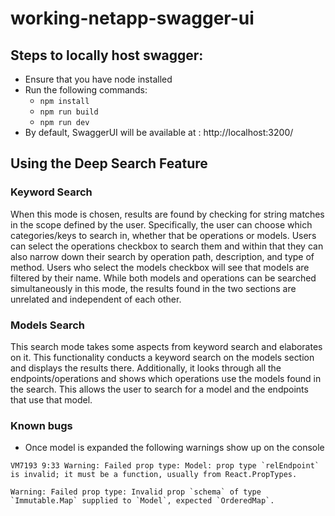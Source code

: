 # working-netapp-swagger-ui

## Steps to locally host swagger:

- Ensure that you have node installed
- Run the following commands:
  - `npm install`
  - `npm run build`
  - `npm run dev`
- By default, SwaggerUI will be available at : http://localhost:3200/

## Using the Deep Search Feature

### Keyword Search

When this mode is chosen, results are found by checking for string matches in 
the scope defined by the user. Specifically, the user can choose which 
categories/keys to search in, whether that be operations or models. Users can 
select the operations checkbox to search them and within that they can also 
narrow down their search by operation path, description, and type of method. 
Users who select the models checkbox will see that models are filtered by their 
name. While both models and operations can be searched simultaneously in this 
mode, the results found in the two sections are unrelated and independent of 
each other.

### Models Search

This search mode takes some aspects from keyword search and elaborates on it.
This functionality conducts a keyword search on the models section and displays
the results there. Additionally, it looks through all the endpoints/operations
and shows which operations use the models found in the search. This allows the
user to search for a model and the endpoints that use that model.

### Known bugs

- Once model is expanded the following warnings show up on the console

```
VM7193 9:33 Warning: Failed prop type: Model: prop type `relEndpoint` is invalid; it must be a function, usually from React.PropTypes.
```

```
Warning: Failed prop type: Invalid prop `schema` of type `Immutable.Map` supplied to `Model`, expected `OrderedMap`.
```

